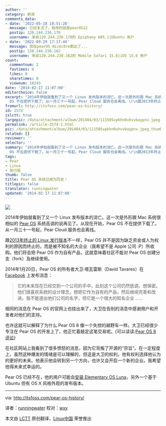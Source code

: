 ```yaml
---
author: ''
category: 新闻
comments_data:
- date: '2022-05-18 10:51:26'
  message: 已经复活了，我用的就是pearOS12
  postip: 120.244.236.170
  username: 来自120.244.236.170的 Epiphany 605.1|Ubuntu 用户
- date: '2022-09-29 17:17:44'
  message: 现在pearOS Nicec0re都出了...
  postip: 120.244.238.162
  username: 来自120.244.238.162的 Mobile Safari 15.6|iOS 15.6 用户
count:
  commentnum: 2
  favtimes: 0
  likes: 0
  sharetimes: 0
  viewnum: 18243
date: '2014-02-17 11:07:00'
editorchoice: false
excerpt: "2014年伊始就看到了又一个 Linux 发布版本的消亡。这一次是外形跟 Mac 系统很相似的 Pear OS 系统高调的说再见了。从现在开始，Pear
  OS 不在提供下载了。从一月三十一号起，Pear Cloud 服务也会离线。\r\n跟2013年终止  ..."
fromurl: http://itsfoss.com/pear-os-history/
id: 2574
islctt: true
largepic: /data/attachment/album/201404/03/111505vpkhn0uhvvbaypnv.jpeg
permalink: /article-2574-1.html
pic: /data/attachment/album/201404/03/111505vpkhn0uhvvbaypnv.jpeg.thumb.jpg
related: []
reviewer: ''
selector: ''
summary: "2014年伊始就看到了又一个 Linux 发布版本的消亡。这一次是外形跟 Mac 系统很相似的 Pear OS 系统高调的说再见了。从现在开始，Pear
  OS 不在提供下载了。从一月三十一号起，Pear Cloud 服务也会离线。\r\n跟2013年终止  ..."
tags:
- Pear
- Linux
- 发行版
thumb: false
title: Pear OS 系统已成为历史！
titlepic: false
translator: runningwater
updated: '2014-02-17 11:07:00'
---
```


![](/data/attachment/album/201404/03/111505vpkhn0uhvvbaypnv.jpeg)


2014年伊始就看到了又一个 Linux 发布版本的消亡。这一次是外形跟 Mac 系统很相似的 [Pear OS](http://pearlinux.fr/) 系统高调的说再见了。从现在开始，Pear OS 不在提供下载了。从一月三十一号起，Pear Cloud 服务也会离线。


跟[2013年终止的 Linux 发行版本](http://itsfoss.com/year-2013-linux-2-linux-distributions-discontinued/)不一样，Pear OS 并不是因为缺乏资金或人为权利的原因而终止的，而是被不知名的大企业（我希望不是 Apple 公司 :P）所收购。他们将会把 Pear OS 作为自有产品，这就意味着社区不能对 Pear OS 创建分支（fork）及继续使用。


2014年1月20日，Pear OS 的所有者大卫·塔瓦雷斯（David Tavares）在 [Facebook](https://www.facebook.com/permalink.php?story_fbid=453625568072975&id=340980619337471&stream_ref=10) 上发布消息：



> 
> 它的未来现在已经交到一个公司的手中，此刻这个公司仍然低调，想保密。他们很喜欢系统的设计理念，想把它作为自有的产品，然后继续完善和改进。我不能道出他们公司的名字，但它是一个很大的知名企业 ......
> 
> 
> 


相同的消息在 Pear OS 的官网上也挂出来了，大卫在告别的消息中感谢用户和开发者对他们的支持。


也许这就可以解释了为什么 Pear OS 8 像一个失控的越野车一样。大卫已经很少专注在 Pear OS 的开发上了，他正忙着敲定这笔交易呢。{可以读读:[Pear OS 8 评论](http://itsfoss.com/pear-os-8-review/)}


在社区网站上我看到了很多愤怒的消息，因为它背叛了开源的“宗旨”。在一定程度上，虽然这种爆发的情绪是可以理解的，但这是大卫的权利，他有权利选择他认为的更好的未来。他表示他会转到另一个方向，也许又会开启一个新的企业。我希望他得未来式幸运的。


Pear OS 已经不在，他的用户可能会[安装 Elementary OS Luna](http://itsfoss.com/guide-install-elementary-os-luna/)，另外一个基于 Ubuntu 但有 OS X 风格外观的发布版本。




---


via: <http://itsfoss.com/pear-os-history/>


译者：[runningwater](https://github.com/runningwater) 校对：[wxy](https://github.com/wxy)


本文由 [LCTT](https://github.com/LCTT/TranslateProject) 原创翻译，[Linux中国](http://linux.cn/) 荣誉推出